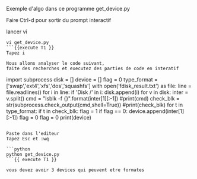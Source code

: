 Exemple d'algo dans ce programme get_device.py

Faire Ctrl-d pour sortir du prompt interactif

lancer vi 
```
vi get_device.py
```{{execute T1 }}
Tapez i 

Nous allons analyser le code suivant,  
faite des recherches et executez des parties de code en interatif
```
import subprocess
disk = []
device = []
flag = 0
type_format = ['swap','ext4','xfs','dos','squashfs']
with open('fdisk_result.txt') as file:
    line = file.readlines()
for i in line:
    if 'Disk /' in i:
        disk.append(i)
for v in disk:
    inter = v.split()
    cmd = "lsblk -f {}".format(inter[1][:-1])
    #print(cmd)
    check_blk = str(subprocess.check_output(cmd,shell=True))
    #print(check_blk)
    for t in type_format:
        if t in check_blk:
            flag = 1
    if flag == 0:
        device.append(inter[1][:-1])
        flag = 0
    flag = 0
print(device)
```{{ copy }}

Paste dans l'editeur 
Tapez Esc et :wq
 
```python
python get_device.py
```{{ execute T1 }} 

vous devez avoir 3 devices qui peuvent etre formates

